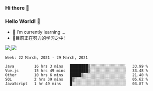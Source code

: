 ### Hi there 👋
### Hello World! 🙌

- 🌱 I’m currently learning ...
- 📖目前正在努力的学习之中!

<a href="https://github.com/anuraghazra/github-readme-stats">
  <img src="https://github-readme-stats.vercel.app/api?username=keyboardWithDream&show_icons=true&repo=github-readme-stats" />
</a>
<a href="https://github.com/anuraghazra/convoychat">
  <img src="https://github-readme-stats.vercel.app/api/top-langs/?username=keyboardWithDream&layout=compact&repo=convoychat" />
</a>



<!--START_SECTION:waka-->
```text
Week: 22 March, 2021 - 29 March, 2021

Java         16 hrs 3 mins   ████████▒░░░░░░░░░░░░░░░░   33.99 % 
Vue.js       15 hrs 49 mins  ████████▒░░░░░░░░░░░░░░░░   33.48 % 
Other        10 hrs 6 mins   █████▒░░░░░░░░░░░░░░░░░░░   21.40 % 
SQL          2 hrs 39 mins   █▒░░░░░░░░░░░░░░░░░░░░░░░   05.62 % 
JavaScript   1 hr 49 mins    █░░░░░░░░░░░░░░░░░░░░░░░░   03.87 % 
```
<!--END_SECTION:waka-->
